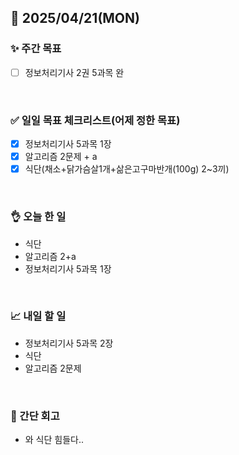 ## 📅 2025/04/21(MON)


### ✨ 주간 목표

- [ ] 정보처리기사 2권 5과목 완

<br/>

### ✅ 일일 목표 체크리스트(어제 정한 목표)

- [x] 정보처리기사 5과목 1장
- [x] 알고리즘 2문제 + a
- [x] 식단(채소+닭가슴살1개+삶은고구마반개(100g) 2~3끼)

<br/>

### 👌 오늘 한 일

- 식단
- 알고리즘 2+a
- 정보처리기사 5과목 1장

<br/>

### 📈 내일 할 일

- 정보처리기사 5과목 2장
- 식단
- 알고리즘 2문제
  
<br/>

### 💭 간단 회고

- 와 식단 힘들다..
